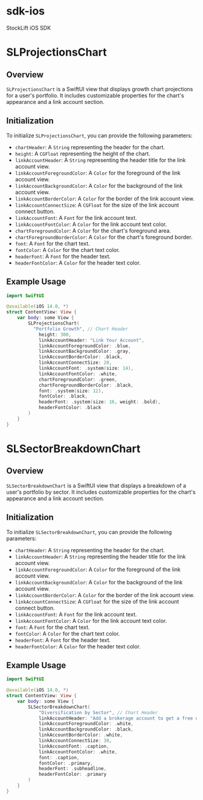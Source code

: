 # sdk-ios

StockLift iOS SDK

# SLProjectionsChart

## Overview

`SLProjectionsChart` is a SwiftUI view that displays growth chart projections for a user's portfolio. It includes customizable properties for the chart's appearance and a link account section.

## Initialization

To initialize `SLProjectionsChart`, you can provide the following parameters:

- `chartHeader`: A `String` representing the header for the chart.
- `height`: A `CGFloat` representing the height of the chart.
- `linkAccountHeader`: A `String` representing the header title for the link account view.
- `linkAccountForegroundColor`: A `Color` for the foreground of the link account view.
- `linkAccountBackgroundColor`: A `Color` for the background of the link account view.
- `linkAccountBorderColor`: A `Color` for the border of the link account view.
- `linkAccountConnectSize`: A `CGFloat` for the size of the link account connect button.
- `linkAccountFont`: A `Font` for the link account text.
- `linkAccountFontColor`: A `Color` for the link account text color.
- `chartForegroundColor`: A `Color` for the chart's foreground area.
- `chartForegroundBorderColor`: A `Color` for the chart's foreground border.
- `font`: A `Font` for the chart text.
- `fontColor`: A `Color` for the chart text color.
- `headerFont`: A `Font` for the header text.
- `headerFontColor`: A `Color` for the header text color.

## Example Usage

```swift
import SwiftUI

@available(iOS 14.0, *)
struct ContentView: View {
    var body: some View {
        SLProjectionsChart(
          "Portfolio Growth", // Chart Header
            height: 300,
            linkAccountHeader: "Link Your Account",
            linkAccountForegroundColor: .blue,
            linkAccountBackgroundColor: .gray,
            linkAccountBorderColor: .black,
            linkAccountConnectSize: 20,
            linkAccountFont: .system(size: 14),
            linkAccountFontColor: .white,
            chartForegroundColor: .green,
            chartForegroundBorderColor: .black,
            font: .system(size: 12),
            fontColor: .black,
            headerFont: .system(size: 16, weight: .bold),
            headerFontColor: .black
        )
    }
}

```

# SLSectorBreakdownChart

## Overview

`SLSectorBreakdownChart` is a SwiftUI view that displays a breakdown of a user's portfolio by sector. It includes customizable properties for the chart's appearance and a link account section.

## Initialization

To initialize `SLSectorBreakdownChart`, you can provide the following parameters:

- `chartHeader`: A `String` representing the header for the chart.
- `linkAccountHeader`: A `String` representing the header title for the link account view.
- `linkAccountForegroundColor`: A `Color` for the foreground of the link account view.
- `linkAccountBackgroundColor`: A `Color` for the background of the link account view.
- `linkAccountBorderColor`: A `Color` for the border of the link account view.
- `linkAccountConnectSize`: A `CGFloat` for the size of the link account connect button.
- `linkAccountFont`: A `Font` for the link account text.
- `linkAccountFontColor`: A `Color` for the link account text color.
- `font`: A `Font` for the chart text.
- `fontColor`: A `Color` for the chart text color.
- `headerFont`: A `Font` for the header text.
- `headerFontColor`: A `Color` for the header text color.

## Example Usage

```swift
import SwiftUI

@available(iOS 14.0, *)
struct ContentView: View {
    var body: some View {
        SLSectorBreakdownChart(
            "Diversification by Sector", // Chart Header
            linkAccountHeader: "Add a brokerage account to get a free detailed breakdown of your investments",
            linkAccountForegroundColor: .white,
            linkAccountBackgroundColor: .black,
            linkAccountBorderColor: .white,
            linkAccountConnectSize: 38,
            linkAccountFont: .caption,
            linkAccountFontColor: .white,
            font: .caption,
            fontColor: .primary,
            headerFont: .subheadline,
            headerFontColor: .primary
        )
    }
}
```
